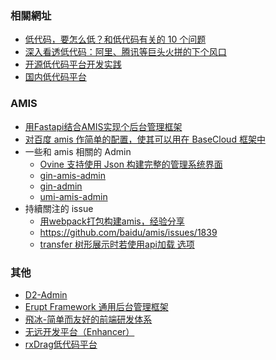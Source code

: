 ### 相關網址
* [低代码，要怎么低？和低代码有关的 10 个问题](https://www.shangmayuan.com/a/2eebe02a756e44f3ad4834bf.html)
* [深入看透低代码：阿里、腾讯等巨头火拼的下个风口](https://www.tmtpost.com/5001622.html)
* [开源低代码平台开发实践](https://www.shangmayuan.com/a/eb584c65cc87415880a68855.html)
* [国内低代码平台](https://github.com/taowen/awesome-lowcode/blob/master/README.md)

### AMIS
* [用Fastapi结合AMIS实现个后台管理框架](http://article.docway.net/details?id=60669cf40a6c6440e056098b)
* [对百度 amis 作简单的配置，使其可以用在 BaseCloud 框架中](https://github.com/LuckyHookin/BaseCloud-amis)
* 一些和 amis 相關的 Admin
  * [Ovine 支持使用 Json 构建完整的管理系统界面](https://github.com/ovineio/ovine)
  * [gin-amis-admin](https://github.com/tanjiancheng/gin-amis-admin)
  * [gin-admin](https://github.com/LyricTian/gin-admin)
  * [umi-amis-admin](https://github.com/zhongxia245/umi-amis-admin)
* 持續關注的 issue
  * [用webpack打包构建amis，经验分享](https://github.com/baidu/amis/issues/1922)
  * https://github.com/baidu/amis/issues/1839
  * [transfer 树形展示时若使用api加载 选项](https://github.com/baidu/amis/issues/1763)
  
### 其他
* [D2-Admin](https://github.com/d2-projects/d2-admin)
* [Erupt Framework 通用后台管理框架](https://github.com/erupts/erupt)
* [飛冰-简单而友好的前端研发体系](https://alibaba.github.io/ice/)
* [无远开发平台（Enhancer）](https://wuyuan.io/)
* [rxDrag低代码平台](https://github.com/rxdrag/dragit)
